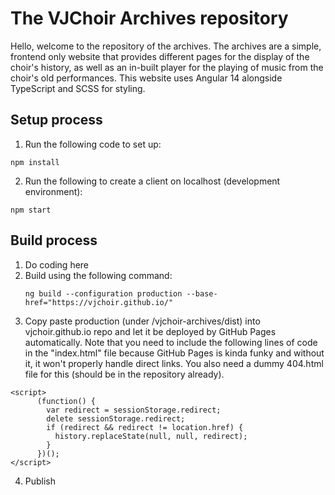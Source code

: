 # The VJChoir Archives repository

Hello, welcome to the repository of the archives. The archives are a simple, frontend only website that provides different pages for the display of the choir's history, as well as an in-built player for the playing of music from the choir's old performances. This website uses Angular 14 alongside TypeScript and SCSS for styling. 

## Setup process
1. Run the following code to set up:
```
npm install
```

2. Run the following to create a client on localhost (development environment):
```
npm start
```

## Build process
1. Do coding here
2. Build using the following command:
   ```
   ng build --configuration production --base-href="https://vjchoir.github.io/"
   ```
3. Copy paste production (under /vjchoir-archives/dist) into vjchoir.github.io repo and let it be deployed by GitHub Pages automatically. Note that you need to include the following lines of code in the "index.html" file because GitHub Pages is kinda funky and without it, it won't properly handle direct links. You also need a dummy 404.html file for this (should be in the repository already).
```
<script>
      (function() {
        var redirect = sessionStorage.redirect;
        delete sessionStorage.redirect;
        if (redirect && redirect != location.href) {
          history.replaceState(null, null, redirect);
        }
      })();
</script>
```
4. Publish
